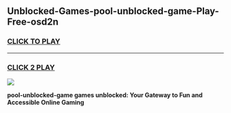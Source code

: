 
## Unblocked-Games-pool-unblocked-game-Play-Free-osd2n
<h3>
<a href="https://premium76.site?title=pool-unblocked-game&ref=18A">CLICK TO PLAY</a></h3>
<hr>

<h3>
<a href="https://premium76.site?title=pool-unblocked-game&ref=18A">CLICK 2 PLAY</a>
  
</h3>

<a href="https://premium76.site?title=pool-unblocked-game&ref=18A"><img src="https://clearcache.store/games.png"></a>


**pool-unblocked-game games unblocked: Your Gateway to Fun and Accessible Online Gaming**
